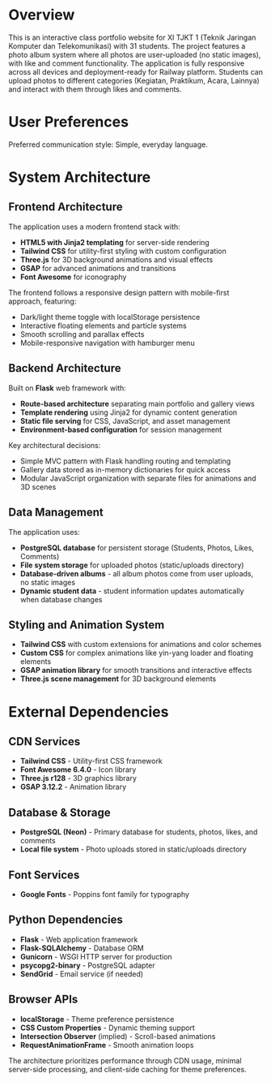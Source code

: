 # Overview

This is an interactive class portfolio website for XI TJKT 1 (Teknik Jaringan Komputer dan Telekomunikasi) with 31 students. The project features a photo album system where all photos are user-uploaded (no static images), with like and comment functionality. The application is fully responsive across all devices and deployment-ready for Railway platform. Students can upload photos to different categories (Kegiatan, Praktikum, Acara, Lainnya) and interact with them through likes and comments.

# User Preferences

Preferred communication style: Simple, everyday language.

# System Architecture

## Frontend Architecture
The application uses a modern frontend stack with:
- **HTML5 with Jinja2 templating** for server-side rendering
- **Tailwind CSS** for utility-first styling with custom configuration
- **Three.js** for 3D background animations and visual effects
- **GSAP** for advanced animations and transitions
- **Font Awesome** for iconography

The frontend follows a responsive design pattern with mobile-first approach, featuring:
- Dark/light theme toggle with localStorage persistence
- Interactive floating elements and particle systems
- Smooth scrolling and parallax effects
- Mobile-responsive navigation with hamburger menu

## Backend Architecture
Built on **Flask** web framework with:
- **Route-based architecture** separating main portfolio and gallery views
- **Template rendering** using Jinja2 for dynamic content generation
- **Static file serving** for CSS, JavaScript, and asset management
- **Environment-based configuration** for session management

Key architectural decisions:
- Simple MVC pattern with Flask handling routing and templating
- Gallery data stored as in-memory dictionaries for quick access
- Modular JavaScript organization with separate files for animations and 3D scenes

## Data Management
The application uses:
- **PostgreSQL database** for persistent storage (Students, Photos, Likes, Comments)
- **File system storage** for uploaded photos (static/uploads directory)
- **Database-driven albums** - all album photos come from user uploads, no static images
- **Dynamic student data** - student information updates automatically when database changes

## Styling and Animation System
- **Tailwind CSS** with custom extensions for animations and color schemes
- **Custom CSS** for complex animations like yin-yang loader and floating elements
- **GSAP animation library** for smooth transitions and interactive effects
- **Three.js scene management** for 3D background elements

# External Dependencies

## CDN Services
- **Tailwind CSS** - Utility-first CSS framework
- **Font Awesome 6.4.0** - Icon library
- **Three.js r128** - 3D graphics library
- **GSAP 3.12.2** - Animation library

## Database & Storage
- **PostgreSQL (Neon)** - Primary database for students, photos, likes, and comments
- **Local file system** - Photo uploads stored in static/uploads directory

## Font Services
- **Google Fonts** - Poppins font family for typography

## Python Dependencies
- **Flask** - Web application framework
- **Flask-SQLAlchemy** - Database ORM
- **Gunicorn** - WSGI HTTP server for production
- **psycopg2-binary** - PostgreSQL adapter
- **SendGrid** - Email service (if needed)

## Browser APIs
- **localStorage** - Theme preference persistence
- **CSS Custom Properties** - Dynamic theming support
- **Intersection Observer** (implied) - Scroll-based animations
- **RequestAnimationFrame** - Smooth animation loops

The architecture prioritizes performance through CDN usage, minimal server-side processing, and client-side caching for theme preferences.